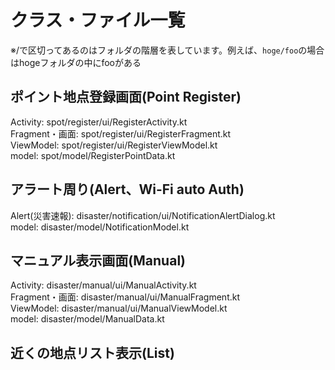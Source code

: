 # クラス・ファイル一覧

※/で区切ってあるのはフォルダの階層を表しています。例えば、`hoge/foo`の場合はhogeフォルダの中にfooがある  

## ポイント地点登録画面(Point Register)  
Activity: spot/register/ui/RegisterActivity.kt  
Fragment・画面: spot/register/ui/RegisterFragment.kt  
ViewModel: spot/register/ui/RegisterViewModel.kt  
model: spot/model/RegisterPointData.kt  

## アラート周り(Alert、Wi-Fi auto Auth)  
Alert(災害速報): disaster/notification/ui/NotificationAlertDialog.kt  
model: disaster/model/NotificationModel.kt  

## マニュアル表示画面(Manual)　　
Activity: disaster/manual/ui/ManualActivity.kt  
Fragment・画面: disaster/manual/ui/ManualFragment.kt  
ViewModel: disaster/manual/ui/ManualViewModel.kt  
model: disaster/model/ManualData.kt  


## 近くの地点リスト表示(List)  
